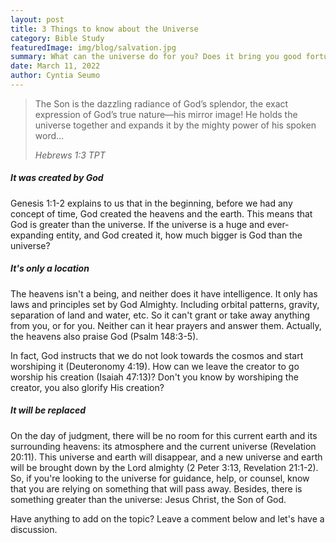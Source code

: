 ```yaml
---
layout: post
title: 3 Things to know about the Universe
category: Bible Study
featuredImage: img/blog/salvation.jpg
summary: What can the universe do for you? Does it bring you good fortune, or get back at people on your behalf? Read on and find out what power the universe has.
date: March 11, 2022
author: Cyntia Seumo
---
```


<blockquote>
<p>The Son is the dazzling radiance of God’s splendor, the exact expression of God’s true nature—his mirror image! He holds the universe together and expands it by the mighty power of his spoken word...</p>
<cite>Hebrews 1:3 TPT</cite>
</blockquote>

<h5>It was created by God</h5>
<p><a>Genesis 1:1-2</a> explains to us that in the beginning, before we had any concept of time, God created the heavens and the earth. This means that God is greater than the universe. If the universe is a huge and ever-expanding entity, and God created it, how much bigger is God than the universe? </p>

<h5>It's only a location</h5>
<p>The heavens isn't a being, and neither does it have intelligence. It only has laws and principles set by God Almighty. Including orbital patterns, gravity, separation of land and water, etc. So it can't grant or take away anything from you, or for you. Neither can it hear prayers and answer them. Actually, the heavens also praise God (<a>Psalm 148:3-5</a>).</p>

<p>In fact, God instructs that we do not look towards the cosmos and start worshiping it (<a>Deuteronomy 4:19</a>). How can we leave the creator to go worship his creation (<a>Isaiah 47:13</a>)? Don't you know by worshiping the creator, you also glorify His creation?</p>

<h5>It will be replaced</h5>
<p>On the day of judgment, there will be no room for this current earth and its surrounding heavens: its atmosphere and the current universe (<a>Revelation 20:11</a>). This universe and earth will disappear, and a new universe and earth will be brought down by the Lord almighty (<a>2 Peter 3:13</a>, <a>Revelation 21:1-2</a>). So, if you're looking to the universe for guidance, help, or counsel, know that you are relying on something that will pass away. Besides, there is something greater than the universe: Jesus Christ, the Son of God.</p>

<p>Have anything to add on the topic? Leave a comment below and let's have a discussion. </p>
